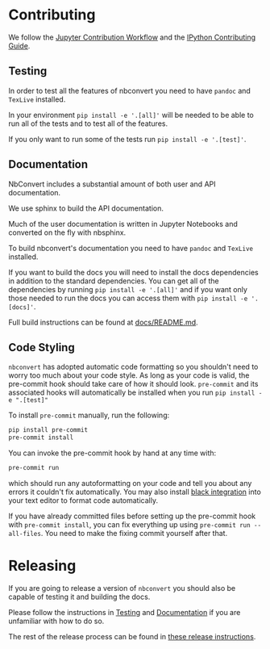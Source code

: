 # Contributing

We follow the
[Jupyter Contribution Workflow](https://jupyter.readthedocs.io/en/latest/contributing/content-contributor.html)
and the [IPython Contributing Guide](https://github.com/ipython/ipython/blob/master/CONTRIBUTING.md).

## Testing

In order to test all the features of nbconvert you need to have `pandoc` and
`TexLive` installed. 

In your environment `pip install -e '.[all]'` will be needed to be able to
run all of the tests and to test all of the features. 

If you only want to run some of the tests run `pip install -e '.[test]'`.

## Documentation

NbConvert includes a substantial amount of both user and API documentation. 

We use sphinx to build the API documentation. 

Much of the user documentation is written in Jupyter Notebooks and converted on the fly with nbsphinx. 


To build nbconvert's documentation you need to have `pandoc` and
`TexLive` installed. 

If you want to build the docs you will need to install the docs dependencies in addition to
the standard dependencies. You can get all of the dependencies by running `pip install -e
'.[all]'` and if you want only those needed to run the docs you can access them with `pip install -e '.[docs]'`.

Full build instructions can be found at [docs/README.md](docs/README.md).


## Code Styling
`nbconvert` has adopted automatic code formatting so you shouldn't
need to worry too much about your code style.
As long as your code is valid,
the pre-commit hook should take care of how it should look.
`pre-commit` and its associated hooks will automatically be installed when
you run `pip install -e ".[test]"`

To install `pre-commit` manually, run the following:

```bash
pip install pre-commit
pre-commit install
````

You can invoke the pre-commit hook by hand at any time with:

```bash
pre-commit run
````

which should run any autoformatting on your code
and tell you about any errors it couldn't fix automatically.
You may also install [black integration](https://github.com/psf/black#editor-integration)
into your text editor to format code automatically.

If you have already committed files before setting up the pre-commit
hook with `pre-commit install`, you can fix everything up using
`pre-commit run --all-files`. You need to make the fixing commit
yourself after that.

# Releasing

If you are going to release a version of `nbconvert` you should also be capable
of testing it and building the docs. 

Please follow the instructions in [Testing](#testing) and [Documentation](#documentation) if
you are unfamiliar with how to do so.

The rest of the release process can be found in [these release instructions](./docs/source/development_release.rst).
